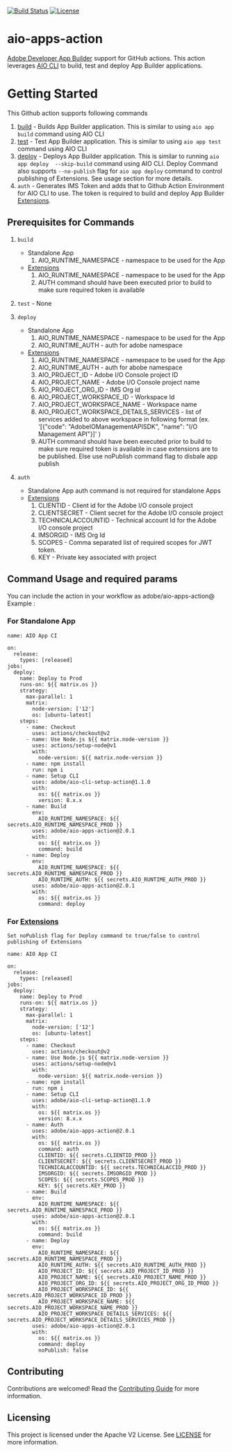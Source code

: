 [![Build Status](https://travis-ci.com/adobe/aio-apps-action.svg?branch=master)](https://travis-ci.com/adobe/aio-apps-action)
[![License](https://img.shields.io/badge/License-Apache%202.0-blue.svg)](https://opensource.org/licenses/Apache-2.0)

# aio-apps-action
[Adobe Developer App Builder](https://github.com/AdobeDocs/project-firefly) support for GitHub actions. This action leverages [AIO CLI](https://github.com/adobe/aio-cli) to build, test and deploy App Builder applications.

# Getting Started
This Github action supports following commands
1) [build](https://github.com/adobe/aio-cli-plugin-app#aio-appbuild) - Builds App Builder application. This is similar to using `aio app build` command using AIO CLI
2) [test](https://github.com/adobe/aio-cli-plugin-app#aio-apptest) - Test App Builder application. This is similar to using `aio app test` command using AIO CLI
3) [deploy](https://github.com/adobe/aio-cli-plugin-app#aio-appdeploy) - Deploys App Builder application. This is similar to running `aio app deploy  --skip-build` command using AIO CLI. Deploy Command also supports `--no-publish` flag for `aio app deploy` command to control publishing of Extensions. See usage section for more details.
4) `auth` - Generates IMS Token and adds that to Github Action Environment for AIO CLI to use. The token is required to build and deploy App Builder [Extensions](https://www.adobe.io/app-builder/docs/guides/extensions/).

## Prerequisites for Commands

1) `build`
    * Standalone App
      1) AIO_RUNTIME_NAMESPACE - namespace to be used for the App
    * [Extensions](https://www.adobe.io/app-builder/docs/guides/extensions/)
      1) AIO_RUNTIME_NAMESPACE - namespace to be used for the App
      2) AUTH command should have been executed prior to build to make sure required token is available

2) `test` - None
3) `deploy`
    * Standalone App
      1) AIO_RUNTIME_NAMESPACE - namespace to be used for the App
      2) AIO_RUNTIME_AUTH - auth for adobe namespace
    * [Extensions](https://www.adobe.io/app-builder/docs/guides/extensions/)
      1) AIO_RUNTIME_NAMESPACE - namespace to be used for the App
      2) AIO_RUNTIME_AUTH - auth for abobe namespace
      3) AIO_PROJECT_ID - Adobe I/O Console project ID
      4) AIO_PROJECT_NAME - Adobe I/O Console project name
      5) AIO_PROJECT_ORG_ID - IMS Org id
      6) AIO_PROJECT_WORKSPACE_ID - Workspace Id
      7) AIO_PROJECT_WORKSPACE_NAME - Workspace name
      8) AIO_PROJECT_WORKSPACE_DETAILS_SERVICES - list of services added to above workspace in following format (ex. '[{"code": "AdobeIOManagementAPISDK", "name": "I/O Management API"}]' )
      9) AUTH command should have been executed prior to build to make sure required token is available in case extensions are to be published. Else use noPublish command flag to disbale app publish
4) `auth`
    * Standalone App
      auth command is not required for standalone Apps
    * [Extensions](https://www.adobe.io/app-builder/docs/guides/extensions/)
      1) CLIENTID - Client id for the Adobe I/O console project
      2) CLIENTSECRET - Client secret for the Adobe I/O console project
      3) TECHNICALACCOUNTID - Technical account Id for the Adobe I/O console project
      4) IMSORGID - IMS Org Id
      5) SCOPES - Comma separated list of required scopes for JWT token.
      6) KEY - Private key associated with project

## Command Usage and required params
You can include the action in your workflow as adobe/aio-apps-action@<latest version> Example :

### For Standalone App
```
name: AIO App CI

on:
  release:
    types: [released]
jobs:
  deploy:
    name: Deploy to Prod
    runs-on: ${{ matrix.os }}
    strategy:
      max-parallel: 1
      matrix:
        node-version: ['12']
        os: [ubuntu-latest]
    steps:
      - name: Checkout
        uses: actions/checkout@v2
      - name: Use Node.js ${{ matrix.node-version }}
        uses: actions/setup-node@v1
        with:
          node-version: ${{ matrix.node-version }}
      - name: npm install
        run: npm i
      - name: Setup CLI
        uses: adobe/aio-cli-setup-action@1.1.0
        with:
          os: ${{ matrix.os }}
          version: 8.x.x
      - name: Build
        env:
          AIO_RUNTIME_NAMESPACE: ${{ secrets.AIO_RUNTIME_NAMESPACE_PROD }}
        uses: adobe/aio-apps-action@2.0.1
        with:
          os: ${{ matrix.os }}
          command: build
      - name: Deploy
        env:
          AIO_RUNTIME_NAMESPACE: ${{ secrets.AIO_RUNTIME_NAMESPACE_PROD }}
          AIO_RUNTIME_AUTH: ${{ secrets.AIO_RUNTIME_AUTH_PROD }}
        uses: adobe/aio-apps-action@2.0.1
        with:
          os: ${{ matrix.os }}
          command: deploy
```

### For [Extensions](https://www.adobe.io/app-builder/docs/guides/extensions/)
    Set noPublish flag for Deploy command to true/false to control publishing of Extensions
```
name: AIO App CI

on:
  release:
    types: [released]
jobs:
  deploy:
    name: Deploy to Prod
    runs-on: ${{ matrix.os }}
    strategy:
      max-parallel: 1
      matrix:
        node-version: ['12']
        os: [ubuntu-latest]
    steps:
      - name: Checkout
        uses: actions/checkout@v2
      - name: Use Node.js ${{ matrix.node-version }}
        uses: actions/setup-node@v1
        with:
          node-version: ${{ matrix.node-version }}
      - name: npm install
        run: npm i
      - name: Setup CLI
        uses: adobe/aio-cli-setup-action@1.1.0
        with:
          os: ${{ matrix.os }}
          version: 8.x.x
      - name: Auth
        uses: adobe/aio-apps-action@2.0.1
        with:
          os: ${{ matrix.os }}
          command: auth
          CLIENTID: ${{ secrets.CLIENTID_PROD }}
          CLIENTSECRET: ${{ secrets.CLIENTSECRET_PROD }}
          TECHNICALACCOUNTID: ${{ secrets.TECHNICALACCID_PROD }}
          IMSORGID: ${{ secrets.IMSORGID_PROD }}
          SCOPES: ${{ secrets.SCOPES_PROD }}
          KEY: ${{ secrets.KEY_PROD }}
      - name: Build
        env:
          AIO_RUNTIME_NAMESPACE: ${{ secrets.AIO_RUNTIME_NAMESPACE_PROD }}
        uses: adobe/aio-apps-action@2.0.1
        with:
          os: ${{ matrix.os }}
          command: build
      - name: Deploy
        env:
          AIO_RUNTIME_NAMESPACE: ${{ secrets.AIO_RUNTIME_NAMESPACE_PROD }}
          AIO_RUNTIME_AUTH: ${{ secrets.AIO_RUNTIME_AUTH_PROD }}
          AIO_PROJECT_ID: ${{ secrets.AIO_PROJECT_ID_PROD }}
          AIO_PROJECT_NAME: ${{ secrets.AIO_PROJECT_NAME_PROD }}
          AIO_PROJECT_ORG_ID: ${{ secrets.AIO_PROJECT_ORG_ID_PROD }}
          AIO_PROJECT_WORKSPACE_ID: ${{ secrets.AIO_PROJECT_WORKSPACE_ID_PROD }}
          AIO_PROJECT_WORKSPACE_NAME: ${{ secrets.AIO_PROJECT_WORKSPACE_NAME_PROD }}
          AIO_PROJECT_WORKSPACE_DETAILS_SERVICES: ${{ secrets.AIO_PROJECT_WORKSPACE_DETAILS_SERVICES_PROD }}
        uses: adobe/aio-apps-action@2.0.1
        with:
          os: ${{ matrix.os }}
          command: deploy
          noPublish: false
```

 ## Contributing

Contributions are welcomed! Read the [Contributing Guide](./.github/CONTRIBUTING.md) for more information.

## Licensing

This project is licensed under the Apache V2 License. See [LICENSE](LICENSE) for more information.
